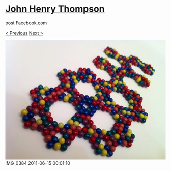 # [John Henry Thompson](../README.md)
post Facebook.com

[< Previous](2011-06-15-5.md) [Next >](2011-06-15-7.md)

[![](../media/2011-06-15/Magnetic-Balls-IMG_0384.jpg)](../README.md)
IMG_0384
2011-06-15 00:01:10